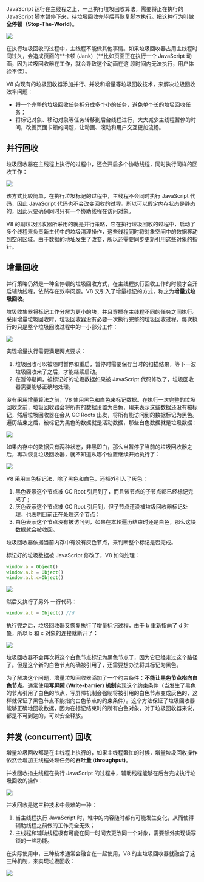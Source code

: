 JavaScript 运行在主线程之上，一旦执行垃圾回收算法，需要将正在执行的 JavaScript 脚本暂停下来，待垃圾回收完毕后再恢复脚本执行。把这种行为叫做**全停顿（Stop-The-World**）。

![](/images/1679223053650-4df26d2d-a35d-4c6a-9f04-cfaf6ac83f45.png)

在执行垃圾回收的过程中，主线程不能做其他事情。如果垃圾回收器占用主线程时间过久，会造成页面的**卡顿 (Jank)（**比如页面正在执行一个 JavaScript 动画，因为垃圾回收器在工作，就会导致这个动画在这 段时间内无法执行，用户体验不佳）。



V8 向现有的垃圾回收器添加并行、并发和增量等垃圾回收技术，来解决垃圾回收效率问题：

+ 将一个完整的垃圾回收任务拆分成多个小的任务，避免单个长的垃圾回收任务；
+ 将标记对象、移动对象等任务转移到后台线程进行，大大减少主线程暂停的时间，改善页面卡顿的问题，让动画、滚动和用户交互更加流畅。

## 并行回收
垃圾回收器在主线程上执行的过程中，还会开启多个协助线程，同时执行同样的回收工作：

![](/images/1679223369864-fd89a75a-5e77-4caa-8a75-cf44255e2e29.png)

该方式比较简单，在执行垃圾标记的过程中，主线程不会同时执行 JavaScript 代码，因此 JavaScript 代码也不会改变回收的过程。所以可以假定内存状态是静态的，因此只要确保同时只有一个协助线程在访问对象。



V8 的副垃圾回收器所采用的就是并行策略，它在执行垃圾回收的过程中，启动了多个线程来负责新生代中的垃圾清理操作，这些线程同时将对象空间中的数据移动到空闲区域。由于数据的地址发生了改变，所以还需要同步更新引用这些对象的指针。

## 增量回收
并行策略仍然是一种全停顿的垃圾回收方式，在主线程执行回收工作的时候才会开启辅助线程，依然存在效率问题。V8 又引入了增量标记的方式，称之为**增量式垃圾回收**。



垃圾收集器将标记工作分解为更小的块，并且穿插在主线程不同的任务之间执行。采用增量垃圾回收时，垃圾回收器没有必要一次执行完整的垃圾回收过程，每次执行的只是整个垃圾回收过程中的一小部分工作：

![](/images/1679223719113-241f362a-0b18-4e2a-9ad6-522da0216a75.png)

实现增量执行需要满足两点要求：

1. 垃圾回收可以被随时暂停和重启，暂停时需要保存当时的扫描结果，等下一波垃圾回收来了之后，才能继续启动。
2. 在暂停期间，被标记好的垃圾数据如果被 JavaScript 代码修改了，垃圾回收器需要能够正确地处理。



没有采用增量算法之前，V8 使用黑色和白色来标记数据。在执行一次完整的垃圾回收之前，垃圾回收器会将所有的数据设置为白色，用来表示这些数据还没有被标记，然后垃圾回收器在会从 GC Roots 出发，将所有能访问到的数据标记为黑色。遍历结束之后，被标记为黑色的数据就是活动数据，那些白色数据就是垃圾数据：

![](/images/1679224195804-284e073c-96a1-491b-b516-a96e1a13f926.png)

如果内存中的数据只有两种状态，非黑即白，那么当暂停了当前的垃圾回收器之后，再次恢复垃圾回收器，就不知道从哪个位置继续开始执行了：

![](/images/1679224267247-67e1477e-f84a-4090-a7a7-4e85b5fffc51.png)

V8 采用三色标记法，除了黑色和白色，还额外引入了灰色：

1. 黑色表示这个节点被 GC Root 引用到了，而且该节点的子节点都已经标记完成了 ;
2. 灰色表示这个节点被 GC Root 引用到，但子节点还没被垃圾回收器标记处理，也表明目前正在处理这个节点；
3. 白色表示这个节点没有被访问到，如果在本轮遍历结束时还是白色，那么这块数据就会被收回。



垃圾回收器依据当前内存中有没有灰色节点，来判断整个标记是否完成。



标记好的垃圾数据被 JavaScript 修改了，V8 如何处理：

```javascript
window.a = Object()
window.a.b = Object()
window.a.b.c=Object() 
```

![](/images/1679224413344-26e6554c-899a-43e6-a9b4-847b6fdd9865.png)

然后又执行了另外 一行代码：

```javascript
window.a.b = Object() //d
```

执行完之后，垃圾回收器又恢复执行了增量标记过程，由于 b 重新指向了 d 对象，所以 b 和 c 对象的连接就断开了：

![](/images/1679224495298-b108fea8-5656-4bd4-a098-7f172d6285e0.png)

垃圾回收器不会再次将这个白色节点标记为黑色节点了，因为它已经走过这个路径了。但是这个新的白色节点的确被引用了，还需要想办法将其标记为黑色。



为了解决这个问题，增量垃圾回收器添加了一个约束条件：**不能让黑色节点指向白色节点**。通常使用**写屏障 (Write-barrier) 机制**实现这个约束条件（当发生了黑色的节点引用了白色的节点，写屏障机制会强制将被引用的白色节点变成灰色的，这样就保证了黑色节点不能指向白色节点的约束条件）。这个方法保证了垃圾回收器能够正确地回收数据，因为在标记结束时的所有白色对象，对于垃圾回收器来说，都是不可到达的，可以安全释放。

## 并发 (concurrent) 回收
增量垃圾回收都是在主线程上执行的，如果主线程繁忙的时候，增量垃圾回收操作依然会增加主线程处理任务的**吞吐量 (throughput)**。



并发回收指主线程在执行 JavaScript 的过程中，辅助线程能够在后台完成执行垃圾回收的操作：

![](/images/1679224762297-4e78e0c3-8ea1-4ddc-821f-6f349b051786.png)

并发回收是这三种技术中最难的一种：

1. 当主线程执行 JavaScript 时，堆中的内容随时都有可能发生变化，从而使得辅助线程之前做的工作完全无效；
2. 主线程和辅助线程极有可能在同一时间去更改同一个对象，需要额外实现读写锁的一些功能。



在实际使用中，三种技术通常会融合在一起使用，V8 的主垃圾回收器就融合了这三种机制，来实现垃圾回收：

![](/images/1679224925856-8f7af4fa-4fb8-4e3c-a980-6f07c17a7404.png)

